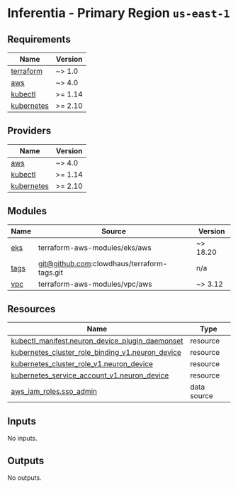 # Inferentia - Primary Region `us-east-1`

<!-- BEGINNING OF PRE-COMMIT-TERRAFORM DOCS HOOK -->
## Requirements

| Name | Version |
|------|---------|
| <a name="requirement_terraform"></a> [terraform](#requirement\_terraform) | ~> 1.0 |
| <a name="requirement_aws"></a> [aws](#requirement\_aws) | ~> 4.0 |
| <a name="requirement_kubectl"></a> [kubectl](#requirement\_kubectl) | >= 1.14 |
| <a name="requirement_kubernetes"></a> [kubernetes](#requirement\_kubernetes) | >= 2.10 |

## Providers

| Name | Version |
|------|---------|
| <a name="provider_aws"></a> [aws](#provider\_aws) | ~> 4.0 |
| <a name="provider_kubectl"></a> [kubectl](#provider\_kubectl) | >= 1.14 |
| <a name="provider_kubernetes"></a> [kubernetes](#provider\_kubernetes) | >= 2.10 |

## Modules

| Name | Source | Version |
|------|--------|---------|
| <a name="module_eks"></a> [eks](#module\_eks) | terraform-aws-modules/eks/aws | ~> 18.20 |
| <a name="module_tags"></a> [tags](#module\_tags) | git@github.com:clowdhaus/terraform-tags.git | n/a |
| <a name="module_vpc"></a> [vpc](#module\_vpc) | terraform-aws-modules/vpc/aws | ~> 3.12 |

## Resources

| Name | Type |
|------|------|
| [kubectl_manifest.neuron_device_plugin_daemonset](https://registry.terraform.io/providers/gavinbunney/kubectl/latest/docs/resources/manifest) | resource |
| [kubernetes_cluster_role_binding_v1.neuron_device](https://registry.terraform.io/providers/hashicorp/kubernetes/latest/docs/resources/cluster_role_binding_v1) | resource |
| [kubernetes_cluster_role_v1.neuron_device](https://registry.terraform.io/providers/hashicorp/kubernetes/latest/docs/resources/cluster_role_v1) | resource |
| [kubernetes_service_account_v1.neuron_device](https://registry.terraform.io/providers/hashicorp/kubernetes/latest/docs/resources/service_account_v1) | resource |
| [aws_iam_roles.sso_admin](https://registry.terraform.io/providers/hashicorp/aws/latest/docs/data-sources/iam_roles) | data source |

## Inputs

No inputs.

## Outputs

No outputs.
<!-- END OF PRE-COMMIT-TERRAFORM DOCS HOOK -->
